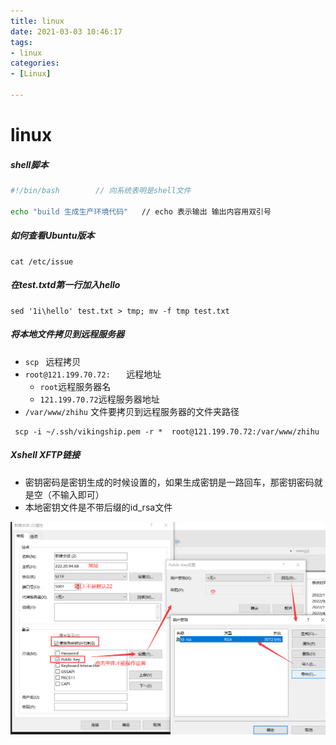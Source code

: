 ```yaml
---
title: linux
date: 2021-03-03 10:46:17
tags:
- linux
categories:
- [Linux]

---
```




#  linux

#####  shell脚本

```sh
#!/bin/bash        // 向系统表明是shell文件

echo "build 生成生产环境代码"   // echo 表示输出 输出内容用双引号
```



#####  如何查看Ubuntu版本

```
cat /etc/issue
```

#####  在test.txtd第一行加入hello

````
sed '1i\hello' test.txt > tmp; mv -f tmp test.txt
````

##### 将本地文件拷贝到远程服务器

* `scp ` 远程拷贝
* `root@121.199.70.72:   ` 远程地址
  * `root`远程服务器名
  * `121.199.70.72`远程服务器地址
* `/var/www/zhihu` 文件要拷贝到远程服务器的文件夹路径

```
 scp -i ~/.ssh/vikingship.pem -r *  root@121.199.70.72:/var/www/zhihu
```

##### Xshell XFTP链接

* 密钥密码是密钥生成的时候设置的，如果生成密钥是一路回车，那密钥密码就是空（不输入即可）
* 本地密钥文件是不带后缀的id_rsa文件

![image-20230112133716636](linux/image-20230112133716636.png)

